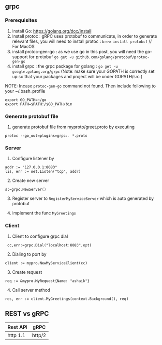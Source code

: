 ## grpc
### Prerequisites
1. Install Go: https://golang.org/doc/install
1. Install protoc : gRPC uses protobuf to communicate, in order to generate relevant files, you will need to install protoc :
```brew install protobuf``` // For MacOS
1. install protoc-gen-go : as we use go in this post, you will need the go-support for protobuf 
```go get -u github.com/golang/protobuf/protoc-gen-go```
1. install grpc : the grpc package for golang :
```go get -u google.golang.org/grpc```
(Note: make sure your GOPATH is correctly set up so that your packages and project will be under GOPATH/src )

NOTE: Incase ```protoc-gen-go``` command not found. Then include following to your ~/.bash_profile

```
export GO_PATH=~/go
export PATH=$PATH:/$GO_PATH/bin
```

### Generate protobuf file
1. generate protobuf file from myproto/greet.proto by executing 
```
protoc --go_out=plugins=grpc:. *.proto
```

### Server

1. Configure listener by 

```
addr := "127.0.0.1:8083"
lis, err := net.Listen("tcp", addr)
```
2. Create new server

```
s:=grpc.NewServer()
```

3. Register server to `RegisterMyServiceServer` which is auto generated by protobuf

4. Implement the func `MyGreetings` 


### Client

1. Client to configure grpc dial 
```
 cc,err:=grpc.Dial("localhost:8083",opt)
```
2. Dialing to port by 
```
client := mypro.NewMyServiceClient(cc)
```
3. Create request
```
req := &mypro.MyRequest{Name: "ashaik"}
```
4. Call server method
```
res, err := client.MyGreetings(context.Background(), req)
```

## REST vs gRPC

|Rest API | gRPC|
|---------|-----------|
| http 1.1| http/2|

